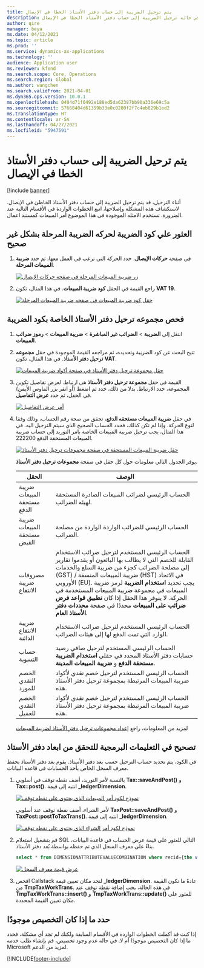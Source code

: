 ```yaml
---
title: يتم ترحيل الضريبة إلى حساب دفتر الأستاذ الخطا في الإيصال
description: يوفر هذا الموضوع معلومات استكشاف الأخطاء وإصلاحها التي يمكن ان تساعد في حاله ترحيل الضريبة إلى حساب دفتر الأستاذ الخطا في الإيصال.
author: qire
manager: beya
ms.date: 04/12/2021
ms.topic: article
ms.prod: ''
ms.service: dynamics-ax-applications
ms.technology: ''
audience: Application user
ms.reviewer: kfend
ms.search.scope: Core, Operations
ms.search.region: Global
ms.author: wangchen
ms.search.validFrom: 2021-04-01
ms.dyn365.ops.version: 10.0.1
ms.openlocfilehash: 0404d71f0492e188ed5da62387bb90a336e69c5a
ms.sourcegitcommit: 57668404d61359b33e0c0280f2f7c4eb829b1ed2
ms.translationtype: HT
ms.contentlocale: ar-SA
ms.lasthandoff: 04/27/2021
ms.locfileid: "5947591"
---
```

# <a name="tax-is-posted-to-the-wrong-ledger-account-in-the-voucher"></a>يتم ترحيل الضريبة إلى حساب دفتر الأستاذ الخطا في الإيصال

[!include [banner](../includes/banner.md)]

أثناء الترحيل، قد يتم ترحيل الضريبة إلى حساب دفتر الأستاذ الخاطئ في الإيصال. لاستكشاف هذه المشكلة وإصلاحها، اتبع الخطوات الواردة في الأقسام التالية عند الضرورة. تستخدم الامثله الموجودة في هذا الموضوع أمر المبيعات كمستند اعمال.

## <a name="find-the-tax-code-of-the-incorrectly-posted-tax-transaction"></a>العثور علي كود الضريبة لحركه الضريبة المرحلة بشكل غير صحيح

1. في صفحة **حركات الإيصال**، حدد الحركة التي ترغب في العمل معها، ثم حدد **ضريبة المبيعات المرحلة**.

    [![زر ضريبة المبيعات المرحلة في صفحه حركات الإيصال](./media/tax-posted-to-wrong-ledger-account-Picture1.png)](./media/tax-posted-to-wrong-ledger-account-Picture1.png)

2. راجع القيمة في الحقل **كود ضريبة المبيعات**. في هذا المثال، تكون **VAT 19**.

    [![حقل كود ضريبة المبيعات في صفحه ضريبة المبيعات المرحلة](./media/tax-posted-to-wrong-ledger-account-Picture2.png)](./media/tax-posted-to-wrong-ledger-account-Picture2.png)

## <a name="check-the-ledger-posting-group-of-the-tax-code"></a>فحص مجموعه ترحيل دفتر الأستاذ الخاصة بكود الضريبة

1. انتقل إلى **الضريبة** \> **الضرائب غير المباشرة** \> **ضريبة المبيعات** \> **رموز ضرائب المبيعات**.
2. تتيح البحث عن كود الضريبة وتحديده، ثم مراجعه القيمة الموجودة في حقل **مجموعه ترحيل دفتر الأستاذ**. في هذا المثال، تكون **VAT**.

    [![حقل مجموعة ترحيل دفتر الأستاذ في صفحة أكواد ضريبة المبيعات](./media/tax-posted-to-wrong-ledger-account-Picture3.png)](./media/tax-posted-to-wrong-ledger-account-Picture3.png)

3. القيمة في حقل **مجموعة ترحيل دفتر الأستاذ** هي ارتباط. لعرض تفاصيل تكوين المجموعة، حدد الارتباط. بدلا من ذلك، حدد ثم اضغط (أو انقر بزر الماوس الأيمن) في الحقل، ثم حدد **عرض التفاصيل**.

    [![أمر عرض التفاصيل](./media/tax-posted-to-wrong-ledger-account-Picture4.png)](./media/tax-posted-to-wrong-ledger-account-Picture4.png)

4. في حقل **ضريبة المبيعات مستحقه الدفع**، تحقق من صحة رقم الحساب، وذلك وفقا لنوع الحركة. وإذا لم تكن كذلك، فحدد الحساب الصحيح الذي سيتم الترحيل اليه. في هذا المثال، يجب ترحيل ضريبة المبيعات الخاصة بامر التوريد إلى حساب ضريبة المبيعات المستحقة الدفع 222200.

    [![حقل ضريبة المبيعات المستحقة في صفحة مجموعات ترحيل دفتر الأستاذ](./media/tax-posted-to-wrong-ledger-account-Picture5.png)](./media/tax-posted-to-wrong-ledger-account-Picture5.png)

    يوفر الجدول التالي معلومات حول كل حقل في صفحة **مجموعات ترحيل دفتر الأستاذ**.

    | الحقل                  | الوصف |
    |------------------------|-------------|
    | ضريبة المبيعات مستحقة الدفع      | الحساب الرئيسي لضرائب المبيعات الصادرة المستحقة لهيئه الضرائب. |
    | ضريبة المبيعات مستحقة القبض   | الحساب الرئيسي للضرائب الواردة الواردة من مصلحة الضرائب. |
    | مصروفات ضريبة الانتفاع        | الحساب الرئيسي المستخدم لترحيل ضرائب الاستخدام القابلة للخصم التي لا يطالب بها البائعون أو يقدموا تقارير إلى مصلحة الضرائب كجزء من ضريبة السلع والخدمات (GST) / ضريبة المبيعات المنسقة (HST) في الاتحاد الأوروبي (EU). يجب تحديد **استخدام الضريبة** لرمز ضريبة المبيعات في مجموعة ضريبة المبيعات المستخدمة في الحركة. لا يتوفر هذا الحقل إذا كان **تطبيق قواعد فرض ضرائب على المبيعات** محددًا في صفحة **محددات دفتر الأستاذ العام**. |
    | ضريبة الانتفاع الدائنة        | الحساب الرئيسي المستخدم لترحيل ضرائب الاستخدام الوارد التي تمت الدفع لها إلى هيئات الضرائب. |
    | حساب التسوية     | الحساب الرئيسي المستخدم لترحيل صافي رصيد حسابات دفتر الأستاذ المحدد في حقلي **استخدام الضريبة مستحقة الدفع** و **ضريبة المبيعات المدينة**. |
    | الخصم النقدي للمورد   | الحساب الرئيسي المستخدم لترحيل خصم نقدي لأكواد ضريبة المبيعات المرتبطة بمجموعة ترحيل دفتر الأستاذ هذه. |
    | الخصم النقدي للعميل | الحساب الرئيسي المستخدم لترحيل خصم نقدي لأكواد ضريبة المبيعات المرتبطة بمجموعة ترحيل دفتر الأستاذ هذه. |

    لمزيد من المعلومات، راجع [إعداد مجموعات ترحيل دفتر الأستاذ لضريبة المبيعات](tasks/set-up-ledger-posting-groups-sales-tax.md)

## <a name="debug-in-code-to-check-ledger-dimensions"></a>تصحيح في التعليمات البرمجية للتحقق من ابعاد دفتر الأستاذ

في الكود، يتم تحديد حساب الترحيل حسب بعد دفتر الأستاذ. يقوم بعد دفتر الأستاذ بحفظ معرف السجل الخاص بأحد الحسابات في قاعده البيانات.

1. بالنسبة لأمر التوريد، أضف نقطه توقف في أسلوبي **Tax::saveAndPost()** و **Tax::post()**. انتبه إلى قيمة **\_ledgerDimension**.

    [![نموذج لكود أمر المبيعات الذي يحتوي علي نقطه توقف](./media/tax-posted-to-wrong-ledger-account-Picture6.png)](./media/tax-posted-to-wrong-ledger-account-Picture6.png)

    لأمر الشراء، أضف نقطة توقف عند أسلوبي **TaxPost::saveAndPost()** و **TaxPost::postToTaxTrans()**. انتبه إلى قيمة **\_ledgerDimension**.

    [![نموذج لكود أمر الشراء الذي يحتوي علي نقطه توقف](./media/tax-posted-to-wrong-ledger-account-Picture7.png)](./media/tax-posted-to-wrong-ledger-account-Picture7.png)

2. قم بتشغيل استعلام SQL التالي للعثور على قيمة عرض الحساب في قاعدة البيانات، بناءً على معرف السجل الذي تم حفظه بواسطة بُعد دفتر الأستاذ.

    ```sql
    select * from DIMENSIONATTRIBUTEVALUECOMBINATION where recid={the value of _ledgerDimension}
    ```

    [![عرض قيمة معرف السجل](./media/tax-posted-to-wrong-ledger-account-Picture8.png)](./media/tax-posted-to-wrong-ledger-account-Picture8.png)

3. افحص Callstack لتجد مكان تعيين قيمة **_ledgerDimension**. عادةً ما تكون القيمة من **TmpTaxWorkTrans**. في هذه الحالة، يجب إضافة نقطة توقف عند **TmpTaxWorkTrans::insert()** و **TmpTaxWorkTrans::update()** للعثور على مكان تعيين القيمة المحددة.

## <a name="determine-whether-customization-exists"></a>حدد ما إذا كان التخصيص موجودًا

إذا كنت قد أكملت الخطوات الواردة في الأقسام السابقة ولكنك لم تجد أي مشكلة، فحدد ما إذا كان التخصيص موجودًا أم لا. في حاله عدم وجود تخصيص، قم بإنشاء طلب خدمه Microsoft لمزيد من الدعم.

[!INCLUDE[footer-include](../../includes/footer-banner.md)]
